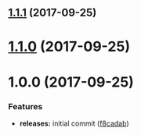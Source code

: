 <a name="1.1.1"></a>
## [1.1.1](https://github.com/hypeJunction/elgg-moment/compare/1.1.0...v1.1.1) (2017-09-25)




<a name="1.1.0"></a>
# [1.1.0](https://github.com/hypeJunction/elgg-moment/compare/1.0.0...v1.1.0) (2017-09-25)




<a name="1.0.0"></a>
# 1.0.0 (2017-09-25)


### Features

* **releases:** initial commit ([f8cadab](https://github.com/hypeJunction/elgg-moment/commit/f8cadab))



